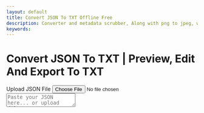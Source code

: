 ```yaml
---
layout: default
title: Convert JSON To TXT Offline Free
description: Converter and metadata scrubber, Along with png to jpeg, wav to mp3, Recet Image & Much more;
keywords: 
---
```


<script src="https://code.jquery.com/jquery-3.6.0.min.js"></script>
<script src="https://cdn.jsdelivr.net/npm/jsonview@1.2.0/dist/jquery.jsonview.min.js"></script>
<link href="https://cdn.jsdelivr.net/npm/jsonview@1.2.0/dist/jquery.jsonview.min.css" rel="stylesheet">



<h1>Convert JSON To TXT | Preview, Edit And Export To TXT</h1>
<!-- Tool section -->
<section class="tool-section container">
    <div class="upload-section">
        <label for="json-file" class="upload-label">Upload JSON File</label>
        <input type="file" id="json-file" accept=".json">
    </div>

<div id="loader" style="display:none;">⏳ Loading file...</div>
    <div style="width: 99%; justify-content: flex-end; margin-top: 1rem; position: sticky; display:none;"
        id="exportOptions">
        <label class="export-label" onclick="convertToCSV()"><u>Convert JSON To TXT</u></label>
    </div>
</section>
<div id="json-tool-wrapper">
  <div id="json-editor-container">
   <textarea id="json-editor" placeholder="Paste your JSON here... or upload file"></textarea>
  </div>
  <div id="json-viewer-container" style="display: flex; justify-content:start;">
   <div id="json-tree-viewer" style="display: flex; justify-content:start;"></div>
  </div>
</div>
<div style="min-width: 100%; display:none; justify-content: flex-end; margin-top: 1rem; margin-bottom: 1rem;" id="exportButtons">
 <label class="export-label" onclick="exportToTXT()"><u> Export To TXT</u></label>
 <label class="export-label" onclick="showJson()"><u>Show JSON</u></label>
</div>
   <textarea id="csv-viewer" placeholder="Data Will Be Displayed Here" style="display:none; height: 68vh"></textarea>

<script src="/assets/js/json-to-txt.js"></script>

